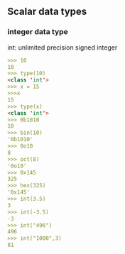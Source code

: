 ## Scalar data types

### integer data type

int: unlimited precision signed integer

```markdown
>>> 10
10
>>> type(10)
<class 'int'>
>>> x = 15
>>>x
15
>>> type(x)
<class 'int'>
>>> 0b1010
10
>>> bin(10)
'0b1010'
>>> 0o10
8
>>> oct(8)
'0o10'
>>> 0x145
325
>>> hex(325)
'0x145'
>>> int(3.5)
3
>>> int(-3.5)
-3
>>> int("496")
496
>>> int("1000",3)
81
```
